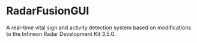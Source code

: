 # RadarFusionGUI
A real-time vital sign and activity detection system based on modifications to the Infineon Radar Development Kit 3.5.0.

